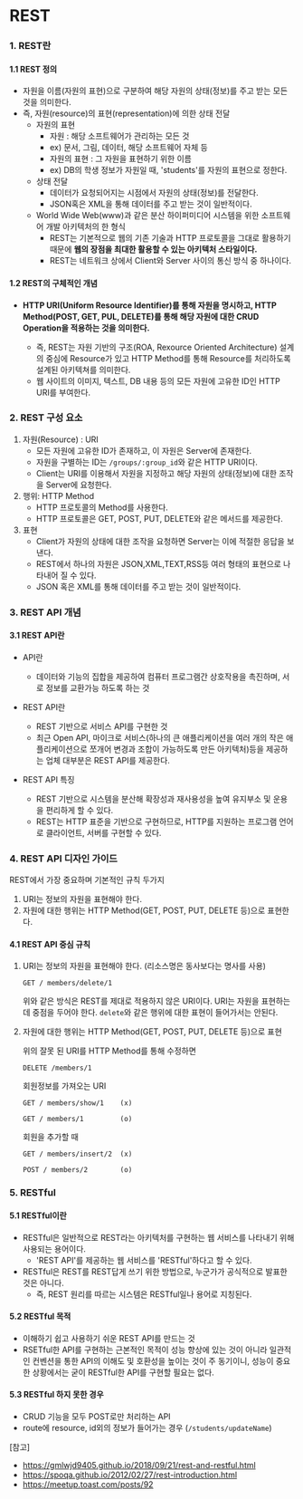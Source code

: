 # REST 

### 1. REST란

#### 1.1 REST 정의

- 자원을 이름(자원의 표현)으로 구분하여 해당 자원의 상태(정보)를 주고 받는 모든 것을 의미한다.
- 즉, 자원(resource)의 표현(representation)에 의한 상태 전달
  - 자원의 표현
    - 자원 : 해당 소프트웨어가 관리하는 모든 것
    - ex) 문서, 그림, 데이터, 해당 소프트웨어 자체 등
    - 자원의 표현 : 그 자원을 표현하기 위한 이름
    - ex) DB의 학생 정보가 자원일 때, 'students'를 자원의 표현으로 정한다.
  - 상태 전달
    - 데이터가 요청되어지는 시점에서 자원의 상태(정보)를 전달한다.
    - JSON혹은 XML을 통해 데이터를 주고 받는 것이 일반적이다.
  - World Wide Web(www)과 같은 분산 하이퍼미디어 시스템을 위한 소프트웨어 개발 아키텍처의 한 형식
    - REST는 기본적으로 웹의 기존 기술과 HTTP 프로토콜을 그대로 활용하기 때문에 **웹의 장점을 최대한 활용할 수 있는 아키텍처 스타일이다.**
    - REST는 네트워크 상에서 Client와 Server 사이의 통신 방식 중 하나이다.



#### 1.2 REST의 구체적인 개념

- **HTTP URI(Uniform Resource Identifier)를 통해 자원을 명시하고, HTTP Method(POST, GET, PUL, DELETE)를 통해 해당 자원에 대한 CRUD Operation을 적용하는 것을 의미한다.**
  
  - 즉, REST는 자원 기반의 구조(ROA, Rexource Oriented Architecture) 설계의 중심에 Resource가 있고 HTTP Method를 통해 Resource를 처리하도록 설계된 아키텍쳐를 의미한다.
  - 웹 사이트의 이미지, 텍스트, DB 내용 등의 모든 자원에 고유한 ID인 HTTP URI를 부여한다.
  
  

### 2. REST 구성 요소

1. 자원(Resource) : URI
   - 모든 자원에 고유한 ID가 존재하고, 이 자원은 Server에 존재한다.
   - 자원을 구별하는 ID는 `/groups/:group_id`와 같은 HTTP URI이다.
   - Client는 URI를 이용해서 자원을 지정하고 해당 자원의 상태(정보)에 대한 조작을 Server에 요청한다.
2. 행위: HTTP Method
   - HTTP 프로토콜의 Method를 사용한다.
   - HTTP 프로토콜은 GET, POST, PUT, DELETE와 같은 메서드를 제공한다.
3. 표현
   - Client가 자원의 상태에 대한 조작을 요청하면 Server는 이에 적절한 응답을 보낸다.
   - REST에서 하나의 자원은 JSON,XML,TEXT,RSS등 여러 형태의 표현으로 나타내어 질 수 있다.
   - JSON 혹은 XML를 통해 데이터를 주고 받는 것이 일반적이다.



### 3. REST API 개념

#### 3.1 REST API란

- API란

  - 데이터와 기능의 집합을 제공하여 컴퓨터 프로그램간 상호작용을 촉진하며, 서로 정보를 교환가능 하도록 하는 것

- REST API란

  - REST 기반으로 서비스 API를 구현한 것
  - 최근 Open API, 마이크로 서비스(하나의 큰 애플리케이션을 여러 개의 작은 애플리케이션으로 쪼개어 변경과 조합이 가능하도록 만든 아키텍처)등을 제공하는 업체 대부분은 REST API를 제공한다.

- REST API 특징

  - REST 기반으로 시스템을 분산해 확장성과 재사용성을 높여 유지부소 및 운용을 편리하게 할 수 있다. 
  - REST는 HTTP 표준을 기반으로 구현하므로, HTTP를 지원하는 프로그램 언어로 클라이언트, 서버를 구현할 수 있다. 

  

### 4. REST API 디자인 가이드

REST에서 가장 중요하며 기본적인 규칙 두가지

1. URI는 정보의 자원을 표현해야 한다.
2. 자원에 대한 행위는 HTTP Method(GET, POST, PUT, DELETE 등)으로 표현한다.

#### 4.1 REST API 중심 규칙

1. URI는 정보의 자원을 표현해야 한다. (리소스명은 동사보다는 명사를 사용)

   `GET / members/delete/1`

   위와 같은 방식은 REST를 제대로 적용하지 않은 URI이다. URI는 자원을 표현하는데 중점을 두어야 한다. `delete`와 같은 행위에 대한 표현이 들어가서는 안된다.

2. 자원에 대한 행위는 HTTP Method(GET, POST, PUT, DELETE 등)으로 표현

   위의 잘못 된 URI를 HTTP Method를 통해 수정하면

   `DELETE /members/1`

   회원정보를 가져오는 URI 

   `GET / members/show/1    (x)`

   `GET / members/1         (o)`

   회원을 추가할 때

   `GET / members/insert/2  (x)`

   `POST / members/2        (o)`



### 5. RESTful

#### 5.1 RESTful이란

 - RESTful은 일반적으로 REST라는 아키텍처를 구현하는 웹 서비스를 나타내기 위해 사용되는 용어이다. 
   	- 'REST API'를 제공하는 웹 서비스를 'RESTful'하다고 할 수 있다.
- RESTful은 REST를 REST답게 쓰기 위한 방법으로, 누군가가 공식적으로 발표한 것은 아니다.
  - 즉, REST 원리를 따르는 시스템은 RESTful일나 용어로 지칭된다.

#### 5.2 RESTful 목적

- 이해하기 쉽고 사용하기 쉬운 REST API를 만드는 것
- RSETful한 API를 구현하는 근본적인 목적이 성능 향상에 있는 것이 아니라 일관적인 컨벤션을 통한 API의 이해도 및 호환성을 높이는 것이 주 동기이니, 성능이 중요한 상황에서는 굳이 RESTful한 API를 구현할 필요는 없다.

#### 5.3 RESTful 하지 못한 경우

- CRUD 기능을 모두 POST로만 처리하는 API
- route에 resource, id외의 정보가 들어가는 경우 (`/students/updateName`)



[참고]

- https://gmlwjd9405.github.io/2018/09/21/rest-and-restful.html
- https://spoqa.github.io/2012/02/27/rest-introduction.html
- https://meetup.toast.com/posts/92

